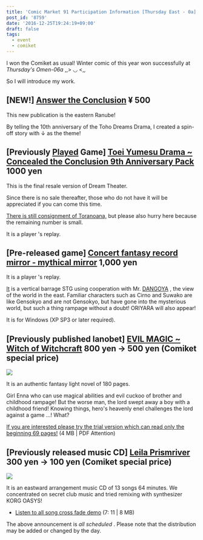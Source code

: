 ```yaml
---
title: 'Comic Market 91 Participation Information [Thursday East - 0a]'
post_id: '8759'
date: '2016-12-25T19:24:19+09:00'
draft: false
tags:
  - event
  - comiket
---
```


I won the Comiket as usual! Winter comic of this year won successfully at _Thursday's Omen-06a_ ,,\> ◡ <,,

So I will introduce my work.

## \[NEW!\] [Answer the Conclusion](/answer-the-conclusion) ¥ 500

This new publication is the eastern Ranube!

By telling the 10th anniversary of the Toho Dreams Drama, I created a spin-off story with ↓ as the theme!

## \[Previously [Played](/!/thC) Game\] [Toei Yumesu Drama ~ Concealed the Conclusion 9th Anniversary Pack](/!/thC) 1000 yen

This is the final resale version of Dream Theater.

Since there is no sale thereafter, those who do not have it will be appreciated if you can come this time.

[There is still consignment of Toranoana,](http://www.toranoana.jp/mailorder/article/04/0030/38/09/040030380928.html) but please also hurry here because the remaining number is small.

It is a player 's replay.

## \[Pre-released game\] [Concert fantasy record mirror - mythical mirror](http://kagaminer.in/) 1,000 yen

It is a player 's replay.

[It](http://dangoya.moo.jp/) is a vertical barrage STG using cooperation with Mr. [DANGOYA](http://dangoya.moo.jp/) , the view of the world in the east. Familiar characters such as Cirno and Suwako are like Gensokyo and are not Gensokyo, but have gone into the mysterious world, but such a thing rampage without a doubt! ORIYARA will also appear!

It is for Windows (XP SP3 or later required).

## \[Previously published lanobet\] [EVIL MAGIC ~ Witch of Witchcraft](/evilmagic) 800 yen → 500 yen (Comiket special price)

![](https://danmaq.com/wp-content/uploads/2012/11/em_POP.png)

It is an authentic fantasy light novel of 180 pages.

Girl Enna who can use magical abilities and evil cuckoo of brother and childhood rampage! But the worse man, the lord swept away a boy with a childhood friend! Knowing things, hero's heavenly enel challenges the lord against a game ...! What?

[If you are interested please try the trial version which can read only the beginning 69 pages!](/filez/em_trial.pdf) (4 MB | PDF Attention)

## \[Previously released music CD\] [Leila Prismriver](/!/leila/) 300 yen → 100 yen (Comiket special price)

![](https://danmaq.com/wp-content/uploads/2012/11/leila1-300x296.jpg)

It is an eastward arrangement music CD of 13 songs 64 minutes. We concentrated on secret club music and tried remixing with synthesizer KORG OASYS!

*   [Listen to all song cross fade demo](/!/leila/x.mp3) (7: 11 | 8 MB)

The above announcement is _all scheduled_ . Please note that the distribution may be added or changed by the day.